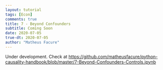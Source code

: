 ```yaml
---
layout: tutorial
tags: [Econ]
comments: true
title: 7 - Beyond Confounders
subtitle: Coming Soon
date: 2020-07-05
true-dt: 2020-07-05
author: "Matheus Facure"
---
```


Under development. Check at https://github.com/matheusfacure/python-causality-handbook/blob/master/7-Beyond-Confounders-Controls.ipynb
